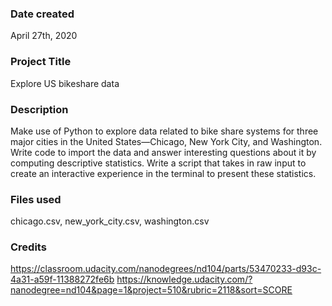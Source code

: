 ### Date created
April 27th, 2020

### Project Title
Explore US bikeshare data

### Description
Make use of Python to explore data related to bike share systems for three major cities in the United States—Chicago, New York City, and Washington. Write code to import the data and answer interesting questions about it by computing descriptive statistics. Write a script that takes in raw input to create an interactive experience in the terminal to present these statistics.

### Files used
chicago.csv, new_york_city.csv, washington.csv

### Credits
https://classroom.udacity.com/nanodegrees/nd104/parts/53470233-d93c-4a31-a59f-11388272fe6b
https://knowledge.udacity.com/?nanodegree=nd104&page=1&project=510&rubric=2118&sort=SCORE
